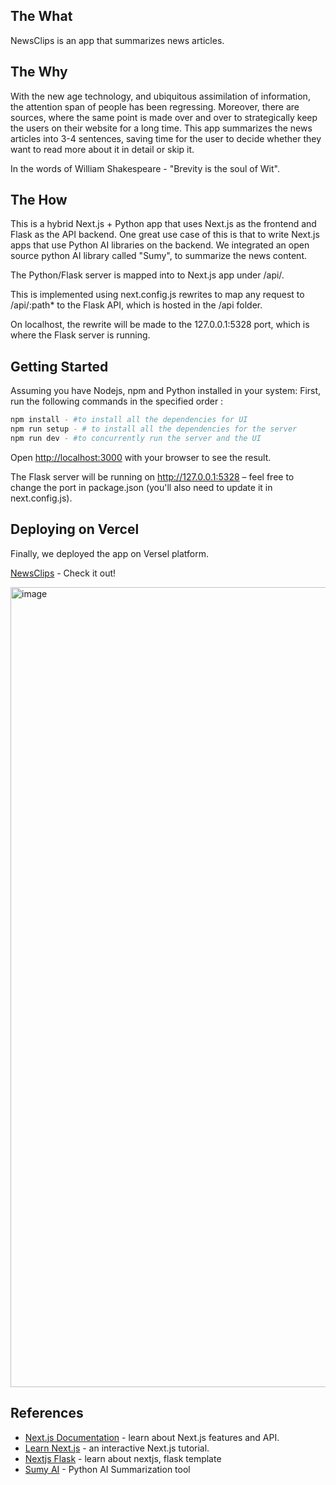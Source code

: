 ## The What

NewsClips is an app that summarizes news articles. 

## The Why

With the new age technology, and ubiquitous assimilation of information, the attention span of people has been regressing. Moreover, there are sources, where the same point is made over and over to strategically keep the users on their website for a long time. This app summarizes the news articles into 3-4 sentences, saving time for the user to decide whether they want to read more about it in detail or skip it. 

In the words of William Shakespeare - "Brevity is the soul of Wit".

##  The How

This is a hybrid Next.js + Python app that uses Next.js as the frontend and Flask as the API backend. One great use case of this is that to write Next.js apps that use Python AI libraries on the backend. We integrated an open source python AI library called "Sumy", to summarize the news content. 

The Python/Flask server is mapped into to Next.js app under /api/.

This is implemented using next.config.js rewrites to map any request to /api/:path* to the Flask API, which is hosted in the /api folder.

On localhost, the rewrite will be made to the 127.0.0.1:5328 port, which is where the Flask server is running.

## Getting Started

Assuming you have Nodejs, npm and Python installed in your system:
First, run the following commands in the specified order :

```bash
npm install - #to install all the dependencies for UI
npm run setup - # to install all the dependencies for the server
npm run dev - #to concurrently run the server and the UI
```

Open [http://localhost:3000](http://localhost:3000) with your browser to see the result.

The Flask server will be running on http://127.0.0.1:5328 – feel free to change the port in package.json (you'll also need to update it in next.config.js).

## Deploying on Vercel

Finally, we deployed the app on Versel platform.

[NewsClips](https://news-clips.vercel.app/) - Check it out! 

<img width="1280" alt="image" src="https://github.com/Ramyfi/news-clips/assets/156487372/9724bf6c-a383-4da8-83f5-738a8da0df47">


## References
- [Next.js Documentation](https://nextjs.org/docs) - learn about Next.js features and API.
- [Learn Next.js](https://nextjs.org/learn) - an interactive Next.js tutorial.
- [Nextjs Flask](https://vercel.com/templates/next.js/nextjs-flask-starter) - learn about nextjs, flask template
- [Sumy AI](https://github.com/miso-belica/sumy/blob/main/README.md) - Python AI Summarization tool
